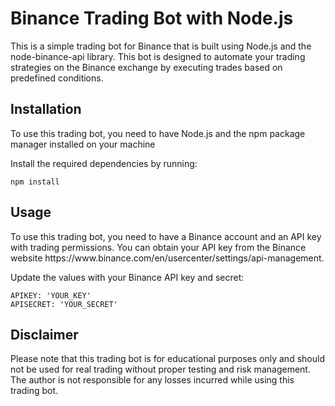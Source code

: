<h1>Binance Trading Bot with Node.js</h1>

<p>This is a simple trading bot for Binance that is built using Node.js and the node-binance-api library. This bot is designed to automate your trading strategies on the Binance exchange by executing trades based on predefined conditions.</p>

<h2>Installation</h2>
<p>To use this trading bot, you need to have Node.js and the npm package manager installed on your machine</p>

<p>Install the required dependencies by running:</p>
<code class="!whitespace-pre hljs language-bash">npm install</code>

<h2>Usage</h2>
<p>To use this trading bot, you need to have a Binance account and an API key with trading permissions. You can obtain your API key from the Binance website https://www.binance.com/en/usercenter/settings/api-management.</p>
<p>Update the values with your Binance API key and secret:</p>
<code class="!whitespace-pre hljs language-bash">APIKEY: 'YOUR_KEY'
APISECRET: 'YOUR_SECRET'
</code>

<h2>Disclaimer</h2>
<p>Please note that this trading bot is for educational purposes only and should not be used for real trading without proper testing and risk management. The author is not responsible for any losses incurred while using this trading bot.</p>